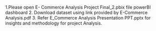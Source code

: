 1.Please open E- Commerce Analysis Project Final_2.pbix file powerBI dashboard
2. Download dataset using link provided by E-Commerce Analysis.pdf
3. Refer E_Commerce Analysis Presentation PPT.pptx for insights and methodology for project Analysis.
